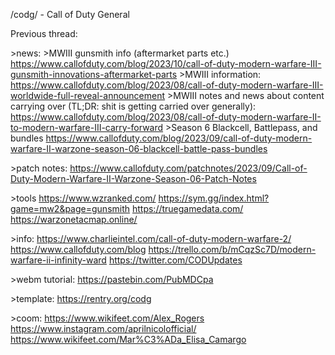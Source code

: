 /codg/ - Call of Duty General

Previous thread:

\>news:
\>MWIII gunsmith info (aftermarket parts etc.)
https://www.callofduty.com/blog/2023/10/call-of-duty-modern-warfare-III-gunsmith-innovations-aftermarket-parts
\>MWIII information:
https://www.callofduty.com/blog/2023/08/call-of-duty-modern-warfare-III-worldwide-full-reveal-announcement
\>MWIII notes and news about content carrying over (TL;DR: shit is getting carried over generally):
https://www.callofduty.com/blog/2023/08/call-of-duty-modern-warfare-II-to-modern-warfare-III-carry-forward
\>Season 6 Blackcell, Battlepass, and bundles
https://www.callofduty.com/blog/2023/09/call-of-duty-modern-warfare-II-warzone-season-06-blackcell-battle-pass-bundles

\>patch notes:
https://www.callofduty.com/patchnotes/2023/09/Call-of-Duty-Modern-Warfare-II-Warzone-Season-06-Patch-Notes

\>tools
https://www.wzranked.com/
https://sym.gg/index.html?game=mw2&page=gunsmith
https://truegamedata.com/
https://warzonetacmap.online/

\>info:
https://www.charlieintel.com/call-of-duty-modern-warfare-2/
https://www.callofduty.com/blog
https://trello.com/b/mCqzSc7D/modern-warfare-ii-infinity-ward
https://twitter.com/CODUpdates

\>webm tutorial:
https://pastebin.com/PubMDCpa

\>template:
https://rentry.org/codg

\>coom:
https://www.wikifeet.com/Alex_Rogers
https://www.instagram.com/aprilnicolofficial/
https://www.wikifeet.com/Mar%C3%ADa_Elisa_Camargo